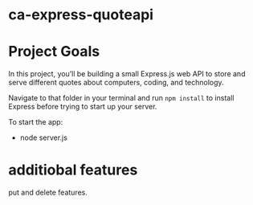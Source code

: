 # ca-express-quoteapi

# Project Goals
In this project, you’ll be building a small Express.js web API to store and serve different quotes about computers, coding, and technology.

Navigate to that folder in your terminal and run `npm install` to install Express before trying to start up your server.

To start the app:
- node server.js

# additiobal features

put and delete features.